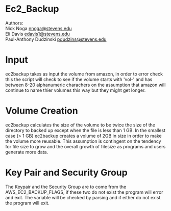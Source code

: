 Ec2_Backup
==========
Authors:  
Nick Noga		<nnoga@stevens.edu>  
Eli Davis		<edavis1@stevens.edu>  
Paul-Anthony Dudzinski	<pdudzins@stevens.edu>  


Input
==========
ec2backup takes as input the volume from amazon, in order to error check this the script will check to see if the volume starts with 'vol-' and has between 8-20 alphanumeric charachers on the assumption that amazon will continue to name thier volumes this way but they might get longer.

Volume Creation
==========
ec2backup calculates the size of the volume to be twice the size of the directory to backed up except when the file is less than 1 GB. In the smallest case (> 1 GB) ec2backup creates a volume of 2GB in size in order to make the volume more reusable. This assumption is contingent on the tendency for file size to grow and the overall growth of filesize as programs and users generate more data.

Key Pair and Security Group
==========
The Keypair and the Security Group are to come from the AWS_EC2_BACKUP_FLAGS, if these two do not exist the program will error and exit. The variable will be checked by parsing and if either do not exist the program will exit.
